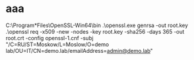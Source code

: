 # aaa
C:\Program*Files\OpenSSL-Win64\bin
.\openssl.exe genrsa -out root.key
.\openssl req -x509 -new -nodes -key root.key -sha256 -days 365 -out root.crt -config openssl-1.cnf -subj "/C=RU/ST=Moskow/L=Moslow/O=demo lab/OU=IT/CN=demo.lab/emailAddress=admin@demo.lab"

